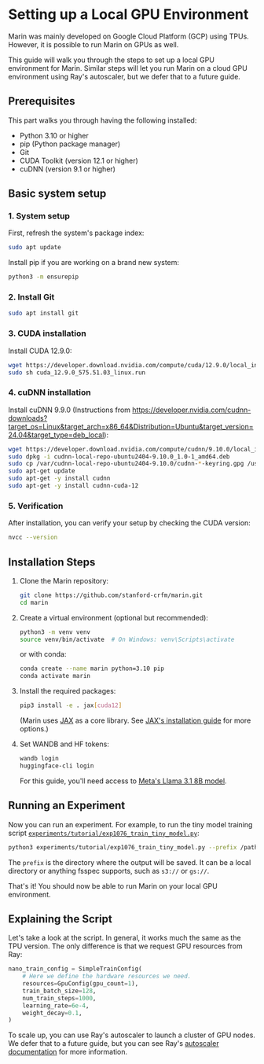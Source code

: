 # Setting up a Local GPU Environment

Marin was mainly developed on Google Cloud Platform (GCP) using TPUs.
However, it is possible to run Marin on GPUs as well.

This guide will walk you through the steps to set up a local GPU environment for Marin.
Similar steps will let you run Marin on a cloud GPU environment using Ray's autoscaler,
but we defer that to a future guide.

## Prerequisites

This part walks you through having the following installed:

- Python 3.10 or higher
- pip (Python package manager)
- Git
- CUDA Toolkit (version 12.1 or higher)
- cuDNN (version 9.1 or higher)

## Basic system setup

### 1. System setup
First, refresh the system's package index:

```bash
sudo apt update
```

Install pip if you are working on a brand new system:

```bash
python3 -m ensurepip
```

### 2. Install Git

```bash
sudo apt install git
```

### 3. CUDA installation
Install CUDA 12.9.0:

```bash
wget https://developer.download.nvidia.com/compute/cuda/12.9.0/local_installers/cuda_12.9.0_575.51.03_linux.run
sudo sh cuda_12.9.0_575.51.03_linux.run
```

### 4. cuDNN installation
Install cuDNN 9.9.0 (Instructions from https://developer.nvidia.com/cudnn-downloads?target_os=Linux&target_arch=x86_64&Distribution=Ubuntu&target_version=24.04&target_type=deb_local):

```bash
wget https://developer.download.nvidia.com/compute/cudnn/9.10.0/local_installers/cudnn-local-repo-ubuntu2404-9.10.0_1.0-1_amd64.deb
sudo dpkg -i cudnn-local-repo-ubuntu2404-9.10.0_1.0-1_amd64.deb
sudo cp /var/cudnn-local-repo-ubuntu2404-9.10.0/cudnn-*-keyring.gpg /usr/share/keyrings/
sudo apt-get update
sudo apt-get -y install cudnn
sudo apt-get -y install cudnn-cuda-12
```

### 5. Verification
After installation, you can verify your setup by checking the CUDA version:

```bash
nvcc --version
```

## Installation Steps

1. Clone the Marin repository:
   ```bash
   git clone https://github.com/stanford-crfm/marin.git
   cd marin
   ```

2. Create a virtual environment (optional but recommended):
   ```bash
   python3 -m venv venv
   source venv/bin/activate  # On Windows: venv\Scripts\activate
   ```
   
   or with conda:
   ```bash
   conda create --name marin python=3.10 pip
   conda activate marin
   ```

3. Install the required packages:
   ```bash
   pip3 install -e . jax[cuda12]
   ```
   
   (Marin uses [JAX](https://jax.readthedocs.io/en/latest/index.html) as a core library. See [JAX's installation guide](https://jax.readthedocs.io/en/latest/installation.html) for more options.)

4. Set WANDB and HF tokens:
   ```bash
   wandb login
   huggingface-cli login
   ```
   
   For this guide, you'll need access to [Meta's Llama 3.1 8B model](https://huggingface.co/meta-llama/Llama-3.1-8B).

## Running an Experiment

Now you can run an experiment. For example, to run the tiny model training script [`experiments/tutorial/exp1076_train_tiny_model.py`](https://github.com/stanford-crfm/marin/blob/main/experiments/tutorial/exp1076_train_tiny_model.py):

```bash
python3 experiments/tutorial/exp1076_train_tiny_model.py --prefix /path/to/output
```

The `prefix` is the directory where the output will be saved. It can be a local directory or anything fsspec supports,
such as `s3://` or `gs://`.

That's it! You should now be able to run Marin on your local GPU environment.

## Explaining the Script

Let's take a look at the script. In general, it works much the same as the TPU version. The only difference is
that we request GPU resources from Ray:

```python
nano_train_config = SimpleTrainConfig(
    # Here we define the hardware resources we need.
    resources=GpuConfig(gpu_count=1),
    train_batch_size=128,
    num_train_steps=1000,
    learning_rate=6e-4,
    weight_decay=0.1,
)
```

To scale up, you can use Ray's autoscaler to launch a cluster of GPU nodes. We defer that to a future guide,
but you can see Ray's [autoscaler documentation](https://docs.ray.io/en/latest/cluster/vms/user-guides/launching-clusters/) for more information.
